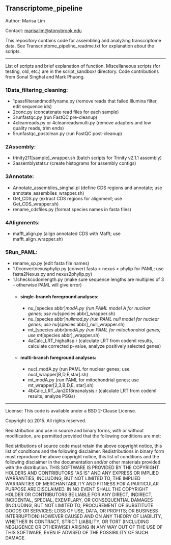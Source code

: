 Transcriptome_pipeline
-
Author: Marisa Lim

Contact: marisalim@stonybrook.edu

This repository contains code for assembling and analyzing transcriptome data. See Transcriptome_pipeline_readme.txt for explanation about the scripts.

---
List of scripts and brief explanation of function. Miscellaneous scripts (for testing, old, etc.) are in the script_sandbox/ directory.
Code contributions from Sonal Singhal and Mark Phuong.

### 1Data_filtering_cleaning: 
- 1passfilterandmodifyname.py (remove reads that failed Illumina filter, edit sequence ids)
- 2conc.py (concatenate read files for each sample)
- 3runfastqc.py (run FastQC pre-cleanup)
- 4cleanreads.py or 4cleanreadsmulti.py (remove adapters and low quality reads, trim ends)
- 5runfastqc_postclean.py (run FastQC post-cleanup)

### 2Assembly:
- trinity211[sample]_wrapper.sh (batch scripts for Trinity v2.1.1 assembly)
- 2assemblystats.r (create histograms for assembly contigs)

### 3Annotate:
- Annotate_assemblies_singhal.pl (define CDS regions and annotate; use annotate_assemblies_wrapper.sh) 
- Get_CDS.py (extract CDS regions for alignment; use Get_CDS_wrapper.sh)
- rename_cdsfiles.py (format species names in fasta files)

### 4Alignments:
- mafft_align.py (align annotated CDS with Mafft; use mafft_align_wrapper.sh)

### 5Run_PAML:
- rename_sp.py (edit fasta file names)
- 1.0convertnexusphylip.py (convert fasta > nexus > phylip for PAML; use fasta2Nexus.py and nexus2phylip.py)
- 1.1checkcodonlength.py (make sure sequence lengths are multiples of 3 - otherwise PAML will give error)
  - #### single-branch foreground analyses:
    - nu_[species abbr]_modA.py (run PAML model A for nuclear genes; use nu_[species abbr]_wrapper.sh)
    - nu_[species abbr]_nullmod.py (run PAML null model for nuclear genes; use nu_[species abbr]_null_wrapper.sh)
    - mt_[species abbr]_modA.py (run PAML for mitochondrial genes; use mt_[species abbr]_wrapper.sh) 
    - 4aCalc_LRT_highaltsp.r (calculate LRT from codeml results, calculate corrected p-value, analyze positively selected genes)
  
  - #### multi-branch foreground analyses:
    - nucl_modA.py (run PAML for nuclear genes; use nucl_wrapper[B,D,E,star].sh)
    - mt_modA.py (run PAML for mitochondrial genes; use mt_wrapper[2,3,B,D,E, star].sh)    
    - 4bCalc_LRT_Jan2018reanalysis.r (calculate LRT from codeml results, analyze PSGs)

---


License: This code is available under a BSD 2-Clause License.

Copyright (c) 2015. All rights reserved.

Redistribution and use in source and binary forms, with or without modification, are permitted provided that the 
following conditions are met:

Redistributions of source code must retain the above copyright notice, this list of conditions and the following disclaimer. 
Redistributions in binary form must reproduce the above copyright notice, this list of conditions and the following disclaimer 
in the documentation and/or other materials provided with the distribution. 
THIS SOFTWARE IS PROVIDED BY THE COPYRIGHT HOLDERS AND CONTRIBUTORS "AS IS" AND ANY EXPRESS OR IMPLIED WARRANTIES, 
INCLUDING, BUT NOT LIMITED TO, THE IMPLIED WARRANTIES OF MERCHANTABILITY AND FITNESS FOR A PARTICULAR PURPOSE ARE DISCLAIMED. 
IN NO EVENT SHALL THE COPYRIGHT HOLDER OR CONTRIBUTORS BE LIABLE FOR ANY DIRECT, INDIRECT, INCIDENTAL, SPECIAL, 
EXEMPLARY, OR CONSEQUENTIAL DAMAGES (INCLUDING, BUT NOT LIMITED TO, PROCUREMENT OF SUBSTITUTE GOODS OR SERVICES; 
LOSS OF USE, DATA, OR PROFITS; OR BUSINESS INTERRUPTION) HOWEVER CAUSED AND ON ANY THEORY OF LIABILITY, WHETHER IN CONTRACT, 
STRICT LIABILITY, OR TORT (INCLUDING NEGLIGENCE OR OTHERWISE) ARISING IN ANY WAY OUT OF THE USE OF THIS SOFTWARE, 
EVEN IF ADVISED OF THE POSSIBILITY OF SUCH DAMAGE.

